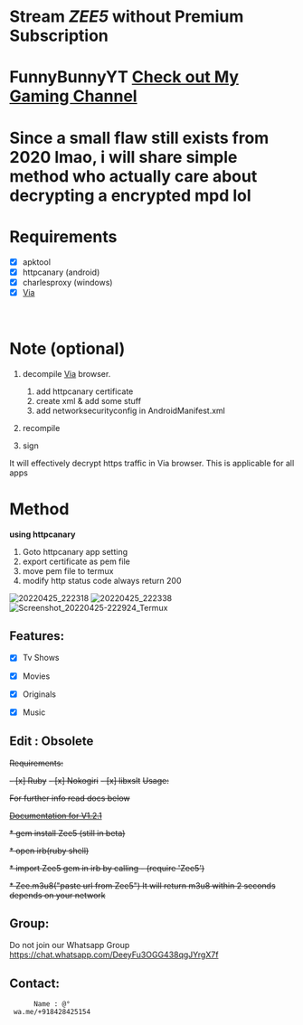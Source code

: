 
# Stream *ZEE5* without Premium Subscription

# FunnyBunnyYT  [Check out My Gaming Channel](https://www.youtube.com/channel/UCSiAsA3JxLZoFx63UTgTS3A?sub_confirmation=1)


# Since a small flaw still exists from 2020 lmao, i will share simple method who actually care about decrypting a encrypted mpd lol 
# Requirements 
- [x] apktool
- [x] httpcanary (android)
- [x] charlesproxy (windows)
- [x] [Via](https://play.google.com/store/apps/details?id=mark.via.gp)

ㅤ
# Note __(optional)__
   1. decompile [Via](https://play.google.com/store/apps/details?id=mark.via.gp) browser.
   
        1. add httpcanary certificate
        2. create xml & add some stuff
        3. add networksecurityconfig in AndroidManifest.xml

   2. recompile
   3. sign
  
 It will effectively decrypt https traffic in Via browser. This is applicable for all apps
 
 
# Method  
   __using httpcanary__
   1. Goto httpcanary app setting
   2. export certificate as pem file
   3. move pem file to termux
   4. modify http status code always return 200
      

        
   ![20220425_222318](https://user-images.githubusercontent.com/62318734/165136864-9a502c87-d3a2-4339-a1d1-294d43ccb43c.png)
       ![20220425_222338](https://user-images.githubusercontent.com/62318734/165136922-b88491bd-5a87-47f7-a2c7-1c72fe58bc0e.png)
       ![Screenshot_20220425-222924_Termux](https://user-images.githubusercontent.com/62318734/165137508-aa60ed45-3590-45cf-a330-6f79b1d1a248.png)
       

       
   

## Features:

- [x] Tv Shows  
- [x] Movies 
- [x] Originals
- [x] Music
  
  
## Edit : Obsolete



~~Requirements:~~

   ~~- [x] Ruby~~
   ~~- [x] Nokogiri~~
   ~~- [x] libxslt~~
~~Usage:~~

   ~~For further info read docs below~~
        
   ~~[Documentation for V1.2.1](https://www.rubydoc.info/gems/Zee5/1.2.1)~~
        
   ~~* gem install Zee5 (still in beta)~~
   
   ~~* open irb(ruby shell)~~
   
   ~~* import Zee5 gem in irb by calling - (require 'Zee5')~~
   
   ~~* Zee.m3u8("paste url from Zee5")
      It will return m3u8 within 2 seconds depends on your network~~
 
## Group:

 Do not join our Whatsapp Group https://chat.whatsapp.com/DeeyFu3OGG438qgJYrgX7f
 
## Contact:

          Name : @°
     wa.me/+918428425154   
